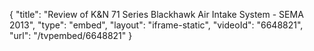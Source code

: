 {
    "title": "Review of K&N 71 Series Blackhawk Air Intake System - SEMA 2013",
    "type": "embed",
    "layout": "iframe-static",
    "videoId": "6648821",
    "url": "\/tvpembed\/6648821"
}